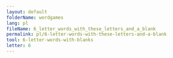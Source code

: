```yaml
---
layout: default
folderName: wordgames
lang: pl
fileName: 6_letter_words_with_these_letters_and_a_blank
permalink: pl/6-letter-words-with-these-letters-and-a-blank
tool: 6-letter-words-with-blanks
letter: 6
---
```

